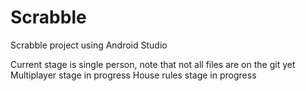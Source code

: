# Scrabble
Scrabble project using Android Studio

Current stage is single person, note that not all files are on the git yet
Multiplayer stage in progress
House rules stage in progress

